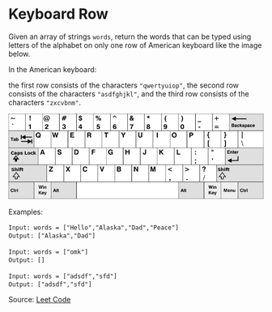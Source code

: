 # Keyboard Row

Given an array of strings `words`, return the words that can be typed using letters of the alphabet on only one row of American keyboard like the image below.

In the American keyboard:

the first row consists of the characters `"qwertyuiop"`,
the second row consists of the characters `"asdfghjkl"`, and
the third row consists of the characters `"zxcvbnm"`.

![Keyboard Image](/Diagrams/keyboard.png)

Examples:
```
Input: words = ["Hello","Alaska","Dad","Peace"]
Output: ["Alaska","Dad"]

Input: words = ["omk"]
Output: []

Input: words = ["adsdf","sfd"]
Output: ["adsdf","sfd"]
```

Source: [Leet Code](https://leetcode.com/problems/keyboard-row/)